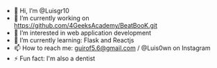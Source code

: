 - 👋 Hi, I’m @Luisgr10
- 🔭 I’m currently working on https://github.com/4GeeksAcademy/BeatBooK.git
- 👀 I’m interested in web application development
- 🌱 I’m currently learning: Flask and Reactjs
- 📫 How to reach me: guirof5.6@gmail.com / @Luis0wn on Instagram
- ⚡ Fun fact: I'm also a dentist

<!---
Luisgr10/Luisgr10 is a ✨ special ✨ repository because its `README.md` (this file) appears on your GitHub profile.
You can click the Preview link to take a look at your changes.
--->
